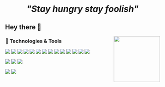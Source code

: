 <h1 align='center'><i>"Stay hungry stay foolish"</i></h1>

<!--
[![Header](https://images.unsplash.com/photo-1566837945700-30057527ade0?ixlib=rb-1.2.1&auto=format&fit=crop&w=900&q=50 "Header")](https://martinheinz.dev/)


<span>Photo by <a href="https://unsplash.com/@baciutudor?utm_source=unsplash&amp;utm_medium=referral&amp;utm_content=creditCopyText">Tudor Baciu</a> on <a href="https://unsplash.com/s/photos/coding?utm_source=unsplash&amp;utm_medium=referral&amp;utm_content=creditCopyText">Unsplash</a></span>
-->
<!--
<p align='center'>
<a href="https://dev.to/williaanlopes"><img height="30" src=""></a>&nbsp;&nbsp;
<a href="https://twitter.com/_waylonwalker"><img height="30" src="https://github.com/WaylonWalker/WaylonWalker/blob/main/icon/twitter.png?raw=true"></a>&nbsp;&nbsp;
<!- -<a href="https://instagram.com/_waylonwalker"><img height="30" src="https://github.com/WaylonWalker/WaylonWalker/blob/main/icon/instagram.jpg?raw=true"></a>&nbsp;&nbsp;
<a href="https://www.buymeacoffee.com/bBdtMQO"><img height="30" src="https://github.com/WaylonWalker/WaylonWalker/blob/main/icon/by-me-a-coffee.png?raw=true"></a>- ->
<a href="https://www.linkedin.com/in/williaanlopes/"><img height="30" src=""></a>
<a href="https://stackoverflow.com/users/5717791/williaan-lopes"><img height="30" src=""></a>
</p>
-->
## Hey there 👋
<!--
I love technology, science and a good coffee!
I am always looking for new knowledge and opportunities to make a difference in this world. I love to share my knowledge with others to build incredible things.
-->
 
<p>
  <img width="150" align='right' src="https://education.github.com/assets/sdp-backpack-a64038716bf134f45e809ff86b9611fb97e41bbd2ccfa3181da73cf164d3c200.png?raw=false">
</p>


### 🔧 Technologies & Tools
![](https://img.shields.io/badge/Code-Java-informational?style=flat&logo=java&logoColor=white&color=2bbc8a)
![](https://img.shields.io/badge/Code-Spring-informational?style=flat&logo=spring&logoColor=white&color=2bbc8a)
![](https://img.shields.io/badge/Code-MongoDB-informational?style=flat&logo=mongodb&logoColor=white&color=2bbc8a)
![](https://img.shields.io/badge/Code-MySQL-informational?style=flat&logo=mysql&logoColor=white&color=2bbc8a)
![](https://img.shields.io/badge/Code-GraphQl-informational?style=flat&logo=graphql&logoColor=white&color=2bbc8a)
![](https://img.shields.io/badge/Code-Koltin-informational?style=flat&logo=kotlin&logoColor=white&color=2bbc8a)
![](https://img.shields.io/badge/Code-Android-informational?style=flat&logo=android&logoColor=white&color=2bbc8a)
![](https://img.shields.io/badge/Code-NodeJS-informational?style=flat&logo=node.js&logoColor=white&color=2bbc8a)
![](https://img.shields.io/badge/Code-JavaScript-informational?style=flat&logo=javascript&logoColor=white&color=2bbc8a)
![](https://img.shields.io/badge/Code-PHP-informational?style=flat&logo=php&logoColor=white&color=2bbc8a)
![](https://img.shields.io/badge/Code-Laravel-informational?style=flat&logo=laravel&logoColor=white&color=2bbc8a)
![](https://img.shields.io/badge/Code-Haskell-informational?style=flat&logo=haskell&logoColor=white&color=2bbc8a)
![](https://img.shields.io/badge/Code-Apache_Cordova-informational?style=flat&logo=apache-cordova&logoColor=white&color=2bbc8a)
![](https://img.shields.io/badge/Code-Vue-informational?style=flat&logo=vue.js&logoColor=white&color=2bbc8a)

![](https://img.shields.io/badge/Editor-IntelliJ_IDEA-informational?style=flat&logo=intellij-idea&logoColor=white&color=2bbc8a)
![](https://img.shields.io/badge/Editor-Eclipse_IDE-informational?style=flat&logo=eclipse&logoColor=white&color=2bbc8a)
![](https://img.shields.io/badge/Editor-Android_Studio-informational?style=flat&logo=android-studio&logoColor=white&color=2bbc8a)

![](https://img.shields.io/badge/Tools-Docker-informational?style=flat&logo=docker&logoColor=white&color=2bbc8a)
![](https://img.shields.io/badge/Tools-Google_Maps_API's-informational?style=flat&logo=google-maps&logoColor=white&color=2bbc8a)

